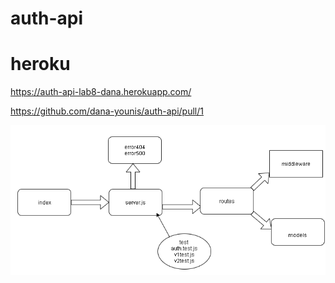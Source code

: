 # auth-api

# heroku
https://auth-api-lab8-dana.herokuapp.com/

https://github.com/dana-younis/auth-api/pull/1


![uml](uml.png)

